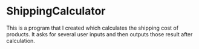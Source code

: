 # ShippingCalculator
This is a program that I created which calculates the shipping cost of products. It asks for several user inputs and then outputs those result after calculation.
